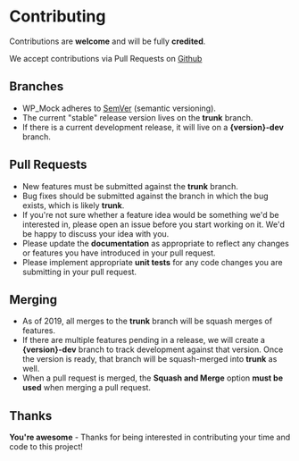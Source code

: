 # Contributing

Contributions are **welcome** and will be fully **credited**.

We accept contributions via Pull Requests on [Github](https://github.com/10up/wp_mock)

## Branches

* WP_Mock adheres to [SemVer](http://semver.org/) (semantic versioning).
* The current "stable" release version lives on the **trunk** branch.
* If there is a current development release, it will live on a **{version}-dev** branch.

## Pull Requests

* New features must be submitted against the **trunk** branch.
* Bug fixes should be submitted against the branch in which the bug exists, which is likely **trunk**.
* If you're not sure whether a feature idea would be something we'd be interested in, please open an issue before you start working on it. We'd be happy to discuss your idea with you.
* Please update the **documentation** as appropriate to reflect any changes or features you have introduced in your pull request.
* Please implement appropriate **unit tests** for any code changes you are submitting in your pull request.

## Merging

* As of 2019, all merges to the **trunk** branch will be squash merges of features.
* If there are multiple features pending in a release, we will create a **{version}-dev** branch to track development against that version. Once the version is ready, that branch will be squash-merged into **trunk** as well.
* When a pull request is merged, the **Squash and Merge** option **must be used** when merging a pull request.

## Thanks

**You're awesome** - Thanks for being interested in contributing your time and code to this project!
